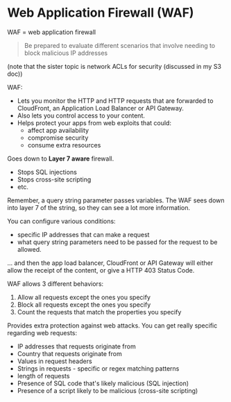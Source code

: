 # Web Application Firewall (WAF)

WAF = web application firewall 

> Be prepared to evaluate different scenarios that involve needing to block malicious IP addresses

(note that the sister topic is network ACLs for security (discussed in my S3 doc))

WAF: 

* Lets you monitor the HTTP and HTTP requests that are forwarded to CloudFront, an Application Load Balancer or API Gateway.
* Also lets you control access to your content.
* Helps protect your apps from web exploits that could:
  * affect app availability
  * compromise security
  * consume extra resources

Goes down to **Layer 7 aware** firewall.

* Stops SQL injections
* Stops cross-site scripting
* etc.

Remember, a query string parameter passes variables. The WAF sees down into layer 7 of the string, so they can see a lot more information. 

You can configure various conditions:

* specific IP addresses that can make a request
* what query string parameters need to be passed for the request to be allowed. 

... and then the app load balancer, CloudFront or API Gateway will either allow the receipt of the content, or give a HTTP 403 Status Code.

WAF allows 3 different behaviors:

1. Allow all requests except the ones you specify
2. Block all requests except the ones you specify
3. Count the requests that match the properties you specify

Provides extra protection against web attacks. You can get really specific regarding web requests:

* IP addresses that requests originate from
* Country that requests originate from
* Values in request headers
* Strings in requests - specific or regex matching patterns
* length of requests
* Presence of SQL code that's likely malicious (SQL injection)
* Presence of a script likely to be malicious (cross-site scripting)